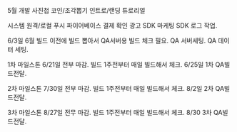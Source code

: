 

5월 개발 
사진첩 
코인/조각뽑기 
인트로/랜딩 
튜로리얼 


시스템
원격/로컬 푸시 
파이어베이스 
결제 확인 
광고 SDK 
마케팅 SDK 
로그 작업. 





6/3일
6월 빌드 이전에 빌드 뽑아서 QA서버용 빌드 체크 필요.
QA 서버세팅. QA 데이터 세팅. 


1차 마일스톤
6/21일 전부 마감.
빌드 1주전부터 매일 빌드해서 체크.
6/25일 1차 QA빌드전달.

2차 마일스톤
7/30일 전부 마감.
빌드 1주전부터 매일 빌드해서 체크.
8/2일 2차 QA빌드전달.

3차 마일스톤
8/27일 전무 마감.
빌드 1주전부터 매일 빌드해서 체크.
8/30 3차 QA빌드전달.